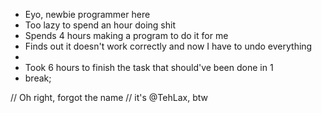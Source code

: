 - Eyo, newbie programmer here
- Too lazy to spend an hour doing shit 
- Spends 4 hours making a program to do it for me
- Finds out it doesn't work correctly and now I have to undo everything
- 
- Took 6 hours to finish the task that should've been done in 1
- break;

// Oh right, forgot the name
// it's @TehLax, btw

<!---
TehLax/TehLax is a ✨ special ✨ repository because its `README.md` (this file) appears on your GitHub profile.
You can click the Preview link to take a look at your changes.
--->
